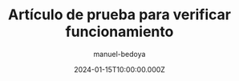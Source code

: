 ---
title: "Artículo de prueba para verificar funcionamiento"
slug: "test-articulo"
excerpt: "Este es un artículo de prueba creado específicamente para verificar que el sistema de contenido funciona correctamente en el despliegue de Netlify y que todas las validaciones del schema se cumplen correctamente."
image: "https://images.unsplash.com/photo-1558618666-fcd25c85cd64?ixlib=rb-4.0.3&auto=format&fit=crop&w=800&q=80"
date: 2024-01-15T10:00:00.000Z
author: "manuel-bedoya"
categories: ["alimentacion"]
tags: []
readingTime: 5
featured: true
showTableOfContents: true
status: "published"
seoTitle: "Artículo de prueba - Verificación de funcionamiento"
seoDescription: "Artículo de prueba para verificar que el sistema de contenido funciona correctamente en el despliegue."
---